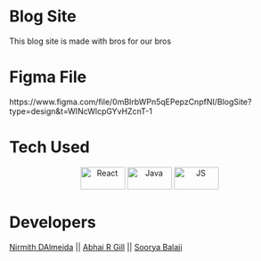 
<p align="center">
<H1>Blog Site</H1>
This blog site is made with bros for our bros
</p>

<p align="center">
<h1>Figma File</h1>
</p>
https://www.figma.com/file/0mBIrbWPn5qEPepzCnpfNI/BlogSite?type=design&t=WINcWlcpGYvHZcnT-1

<h1>Tech Used</h1>
<p align="center"> 
<img src="https://img.shields.io/badge/react-%2320232a.svg?style=for-the-badge&logo=react&logoColor=%2361DAFB" alt="React" width="80" height="40"/>
<img src="https://img.shields.io/badge/java-%23ED8B00.svg?style=for-the-badge&logo=java&logoColor=white" alt="Java" width="80" height="40"/> 
<img src="https://img.shields.io/badge/javascript-%23323330.svg?style=for-the-badge&logo=javascript&logoColor=%23F7DF1E" alt="JS" width="80" height="40"/>
</p>

<h1>Developers</h1>
<a href="https://github.com/NirmithDev">Nirmith DAlmeida</a></li> || 
<a href="https://github.com/abhai28">Abhai R Gill</a></li> || 
<a href="https://github.com/Soorya-03">Soorya Balaji</a></li> 
